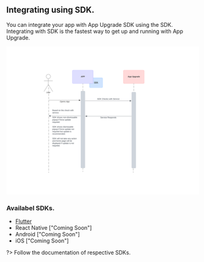 ## Integrating using SDK.

You can integrate your app with App Upgrade SDK using the SDK. Integrating with SDK is the fastest way to get up and running with App Upgrade.

<img src="https://raw.githubusercontent.com/appupgrade-dev/docs/main/images/sdk-sequence.svg">

### Availabel SDKs.
- [Flutter](https://pub.dev/packages/app_upgrade_flutter_sdk)
- React Native ["Coming Soon"]
- Android ["Coming Soon"]
- iOS ["Coming Soon"]

?> Follow the documentation of respective SDKs.
